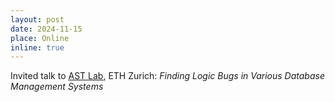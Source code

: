 ```yaml
---
layout: post
date: 2024-11-15
place: Online
inline: true
---
```

Invited talk to [AST Lab](https://ast.ethz.ch/), ETH Zurich: *Finding Logic Bugs in Various Database Management Systems*